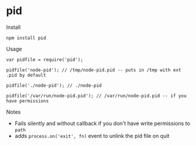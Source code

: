 pid
===

Install

    npm install pid

Usage

    var pidfile = require('pid');

    pidfile('node-pid'); // /tmp/node-pid.pid -- puts in /tmp with ext .pid by default

    pidfile('./node-pid'); // ./node-pid

    pidfile('/var/run/node-pid.pid'); // /var/run/node-pid.pid -- if you have permissions

Notes

  * Fails silently and without callback if you don't have write permissions to `path`
  * adds `process.on('exit', fn)` event to unlink the pid file on quit
